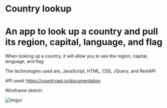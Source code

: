 # Country lookup

# An app to look up a country and pull its region, capital, language, and flag

When looking up a country, it will allow you to see the region, capital, language, and flag

The technologies used are, JavaScript, HTML, CSS, JQuery, and RestAPI


API used: https://countryapi.io/documentation

Wireframe sketch:

![Imgur](https://i.imgur.com/nIDDDZZ.jpg)